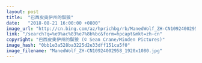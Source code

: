 ```yaml
---
layout: post
title:  "巴西皮奥伊州的鬃狼"
date:   "2018-08-21 16:00:00 +0800"
image_url: "http://cn.bing.com/az/hprichbg/rb/ManedWolf_ZH-CN10924002958_1920x1080.jpg"
link: "/search?q=%e9%ac%83%e7%8b%bc&form=hpcapt&mkt=zh-cn"
copyright: "巴西皮奥伊州的鬃狼 (© Sean Crane/Minden Pictures)"
image_hash: "0bb1e3a528ba3225d2e33dff151ca5f0"
image_filename: "ManedWolf_ZH-CN10924002958_1920x1080.jpg"
---
```

